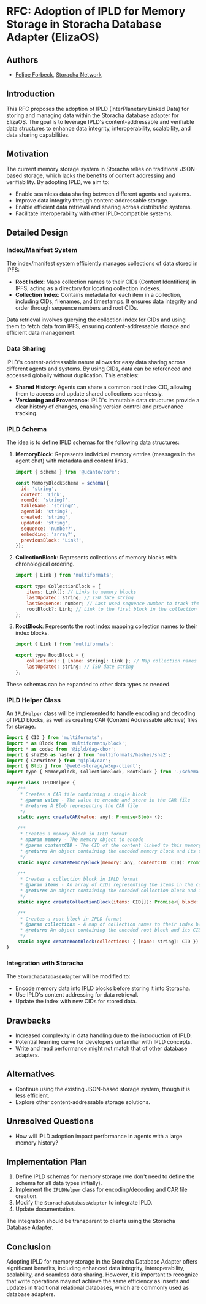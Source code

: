 # RFC: Adoption of IPLD for Memory Storage in Storacha Database Adapter (ElizaOS)

## Authors

- [Felipe Forbeck](https://github.com/fforbeck), [Storacha Network](https://storacha.network/)

## Introduction

This RFC proposes the adoption of IPLD (InterPlanetary Linked Data) for storing and managing data within the Storacha database adapter for ElizaOS. The goal is to leverage IPLD's content-addressable and verifiable data structures to enhance data integrity, interoperability, scalability, and data sharing capabilities.

## Motivation

The current memory storage system in Storacha relies on traditional JSON-based storage, which lacks the benefits of content addressing and verifiability. By adopting IPLD, we aim to:

- Enable seamless data sharing between different agents and systems.
- Improve data integrity through content-addressable storage.
- Enable efficient data retrieval and sharing across distributed systems.
- Facilitate interoperability with other IPLD-compatible systems.

## Detailed Design

### Index/Manifest System

The index/manifest system efficiently manages collections of data stored in IPFS:

- **Root Index**: Maps collection names to their CIDs (Content Identifiers) in IPFS, acting as a directory for locating collection indexes.
- **Collection Index**: Contains metadata for each item in a collection, including CIDs, filenames, and timestamps. It ensures data integrity and order through sequence numbers and root CIDs.

Data retrieval involves querying the collection index for CIDs and using them to fetch data from IPFS, ensuring content-addressable storage and efficient data management.

### Data Sharing

IPLD's content-addressable nature allows for easy data sharing across different agents and systems. By using CIDs, data can be referenced and accessed globally without duplication. This enables:

- **Shared History**: Agents can share a common root index CID, allowing them to access and update shared collections seamlessly.
- **Versioning and Provenance**: IPLD's immutable data structures provide a clear history of changes, enabling version control and provenance tracking.

### IPLD Schema

The idea is to define IPLD schemas for the following data structures:

1. **MemoryBlock**: Represents individual memory entries (messages in the agent chat) with metadata and content links.
    ```javascript
    import { schema } from '@ucanto/core';

    const MemoryBlockSchema = schema({
      id: 'string',
      content: 'Link',
      roomId: 'string?',
      tableName: 'string?',
      agentId: 'string?',
      created: 'string',
      updated: 'string',
      sequence: 'number?',
      embedding: 'array?',
      previousBlock: 'Link?',
    });
    ```
2. **CollectionBlock**: Represents collections of memory blocks with chronological ordering.
    ```javascript
    import { Link } from 'multiformats';

    export type CollectionBlock = {
        items: Link[]; // Links to memory blocks
        lastUpdated: string; // ISO date string
        lastSequence: number; // Last used sequence number to track the order of the memories
        rootBlock?: Link; // Link to the first block in the collection
    };
    ```
3. **RootBlock**: Represents the root index mapping collection names to their index blocks.
    ```javascript
    import { Link } from 'multiformats';

    export type RootBlock = {
        collections: { [name: string]: Link }; // Map collection names to their index blocks
        lastUpdated: string; // ISO date string
    };
    ```
These schemas can be expanded to other data types as needed.

### IPLD Helper Class

An `IPLDHelper` class will be implemented to handle encoding and decoding of IPLD blocks, as well as creating CAR (Content Addressable aRchive) files for storage.

```javascript
import { CID } from 'multiformats';
import * as Block from 'multiformats/block';
import * as codec from '@ipld/dag-cbor';
import { sha256 as hasher } from 'multiformats/hashes/sha2';
import { CarWriter } from '@ipld/car';
import { Blob } from '@web3-storage/w3up-client';
import type { MemoryBlock, CollectionBlock, RootBlock } from './schema.js';

export class IPLDHelper {
    /**
     * Creates a CAR file containing a single block
     * @param value - The value to encode and store in the CAR file
     * @returns A Blob representing the CAR file
     */
    static async createCAR(value: any): Promise<Blob> {};

    /**
     * Creates a memory block in IPLD format
     * @param memory - The memory object to encode
     * @param contentCID - The CID of the content linked to this memory
     * @returns An object containing the encoded memory block and its CID
     */
    static async createMemoryBlock(memory: any, contentCID: CID): Promise<{ block: MemoryBlock; cid: CID }> {};

    /**
     * Creates a collection block in IPLD format
     * @param items - An array of CIDs representing the items in the collection
     * @returns An object containing the encoded collection block and its CID
     */
    static async createCollectionBlock(items: CID[]): Promise<{ block: CollectionBlock; cid: CID }> {};

    /**
     * Creates a root block in IPLD format
     * @param collections - A map of collection names to their index block CIDs
     * @returns An object containing the encoded root block and its CID
     */
    static async createRootBlock(collections: { [name: string]: CID }): Promise<{ block: RootBlock; cid: CID }> {};
}
```

### Integration with Storacha

The `StorachaDatabaseAdapter` will be modified to:

- Encode memory data into IPLD blocks before storing it into Storacha.
- Use IPLD's content addressing for data retrieval.
- Update the index with new CIDs for stored data.

## Drawbacks

- Increased complexity in data handling due to the introduction of IPLD.
- Potential learning curve for developers unfamiliar with IPLD concepts.
- Write and read performance might not match that of other database adapters.

## Alternatives

- Continue using the existing JSON-based storage system, though it is less efficient.
- Explore other content-addressable storage solutions.

## Unresolved Questions

- How will IPLD adoption impact performance in agents with a large memory history?

## Implementation Plan

1. Define IPLD schemas for memory storage (we don't need to define the schema for all data types initially).
2. Implement the `IPLDHelper` class for encoding/decoding and CAR file creation.
3. Modify the `StorachaDatabaseAdapter` to integrate IPLD.
4. Update documentation.

The integration should be transparent to clients using the Storacha Database Adapter.

## Conclusion

Adopting IPLD for memory storage in the Storacha Database Adapter offers significant benefits, including enhanced data integrity, interoperability, scalability, and seamless data sharing. However, it is important to recognize that write operations may not achieve the same efficiency as inserts and updates in traditional relational databases, which are commonly used as database adapters.